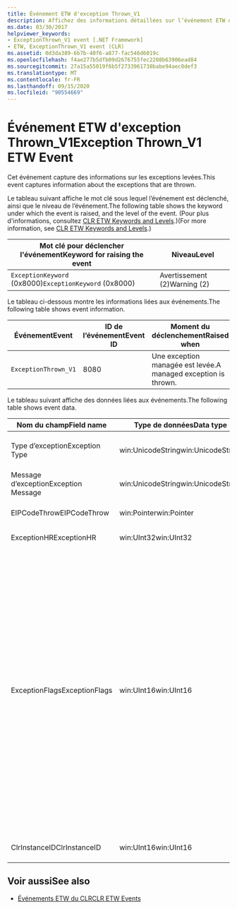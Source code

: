 ```yaml
---
title: Événement ETW d'exception Thrown_V1
description: Affichez des informations détaillées sur l’événement ETW de ExceptionThrown_V1. Les données d’événement, telles que les noms de champs, les types de données et les descriptions, sont fournies pour les exceptions levées.
ms.date: 03/30/2017
helpviewer_keywords:
- ExceptionThrown_V1 event [.NET Framework]
- ETW, ExceptionThrown_V1 event (CLR)
ms.assetid: 0d3da389-6b7b-40f6-a877-fac546d6019c
ms.openlocfilehash: f4ae277b5dfb09d2676755fec2208b63906ead84
ms.sourcegitcommit: 27a15a55019f6b5f2733961738babe94aec0def3
ms.translationtype: MT
ms.contentlocale: fr-FR
ms.lasthandoff: 09/15/2020
ms.locfileid: "90554669"
---
```

# <a name="exception-thrown_v1-etw-event"></a><span data-ttu-id="971c4-104">Événement ETW d'exception Thrown_V1</span><span class="sxs-lookup"><span data-stu-id="971c4-104">Exception Thrown_V1 ETW Event</span></span>
<span data-ttu-id="971c4-105">Cet événement capture des informations sur les exceptions levées.</span><span class="sxs-lookup"><span data-stu-id="971c4-105">This event captures information about the exceptions that are thrown.</span></span>  
  
 <span data-ttu-id="971c4-106">Le tableau suivant affiche le mot clé sous lequel l’événement est déclenché, ainsi que le niveau de l’événement.</span><span class="sxs-lookup"><span data-stu-id="971c4-106">The following table shows the keyword under which the event is raised, and the level of the event.</span></span> <span data-ttu-id="971c4-107">(Pour plus d'informations, consultez [CLR ETW Keywords and Levels](clr-etw-keywords-and-levels.md).)</span><span class="sxs-lookup"><span data-stu-id="971c4-107">(For more information, see [CLR ETW Keywords and Levels](clr-etw-keywords-and-levels.md).)</span></span>  
  
|<span data-ttu-id="971c4-108">Mot clé pour déclencher l'événement</span><span class="sxs-lookup"><span data-stu-id="971c4-108">Keyword for raising the event</span></span>|<span data-ttu-id="971c4-109">Niveau</span><span class="sxs-lookup"><span data-stu-id="971c4-109">Level</span></span>|  
|-----------------------------------|-----------|  
|<span data-ttu-id="971c4-110">`ExceptionKeyword` (0x8000)</span><span class="sxs-lookup"><span data-stu-id="971c4-110">`ExceptionKeyword` (0x8000)</span></span>|<span data-ttu-id="971c4-111">Avertissement (2)</span><span class="sxs-lookup"><span data-stu-id="971c4-111">Warning (2)</span></span>|  
  
 <span data-ttu-id="971c4-112">Le tableau ci-dessous montre les informations liées aux événements.</span><span class="sxs-lookup"><span data-stu-id="971c4-112">The following table shows event information.</span></span>  
  
|<span data-ttu-id="971c4-113">Événement</span><span class="sxs-lookup"><span data-stu-id="971c4-113">Event</span></span>|<span data-ttu-id="971c4-114">ID de l’événement</span><span class="sxs-lookup"><span data-stu-id="971c4-114">Event ID</span></span>|<span data-ttu-id="971c4-115">Moment du déclenchement</span><span class="sxs-lookup"><span data-stu-id="971c4-115">Raised when</span></span>|  
|-----------|--------------|-----------------|  
|`ExceptionThrown_V1`|<span data-ttu-id="971c4-116">80</span><span class="sxs-lookup"><span data-stu-id="971c4-116">80</span></span>|<span data-ttu-id="971c4-117">Une exception managée est levée.</span><span class="sxs-lookup"><span data-stu-id="971c4-117">A managed exception is thrown.</span></span>|  
  
 <span data-ttu-id="971c4-118">Le tableau suivant affiche des données liées aux événements.</span><span class="sxs-lookup"><span data-stu-id="971c4-118">The following table shows event data.</span></span>  
  
|<span data-ttu-id="971c4-119">Nom du champ</span><span class="sxs-lookup"><span data-stu-id="971c4-119">Field name</span></span>|<span data-ttu-id="971c4-120">Type de données</span><span class="sxs-lookup"><span data-stu-id="971c4-120">Data type</span></span>|<span data-ttu-id="971c4-121">Description</span><span class="sxs-lookup"><span data-stu-id="971c4-121">Description</span></span>|  
|----------------|---------------|-----------------|  
|<span data-ttu-id="971c4-122">Type d’exception</span><span class="sxs-lookup"><span data-stu-id="971c4-122">Exception Type</span></span>|<span data-ttu-id="971c4-123">win:UnicodeString</span><span class="sxs-lookup"><span data-stu-id="971c4-123">win:UnicodeString</span></span>|<span data-ttu-id="971c4-124">Type de l’exception, par exemple `System.NullReferenceException`.</span><span class="sxs-lookup"><span data-stu-id="971c4-124">Type of the exception; for example, `System.NullReferenceException`.</span></span>|  
|<span data-ttu-id="971c4-125">Message d’exception</span><span class="sxs-lookup"><span data-stu-id="971c4-125">Exception Message</span></span>|<span data-ttu-id="971c4-126">win:UnicodeString</span><span class="sxs-lookup"><span data-stu-id="971c4-126">win:UnicodeString</span></span>|<span data-ttu-id="971c4-127">Message d’exception réel.</span><span class="sxs-lookup"><span data-stu-id="971c4-127">Actual exception message.</span></span>|  
|<span data-ttu-id="971c4-128">EIPCodeThrow</span><span class="sxs-lookup"><span data-stu-id="971c4-128">EIPCodeThrow</span></span>|<span data-ttu-id="971c4-129">win:Pointer</span><span class="sxs-lookup"><span data-stu-id="971c4-129">win:Pointer</span></span>|<span data-ttu-id="971c4-130">Pointeur d’instruction où l’exception s’est produite.</span><span class="sxs-lookup"><span data-stu-id="971c4-130">Instruction pointer where exception occurred.</span></span>|  
|<span data-ttu-id="971c4-131">ExceptionHR</span><span class="sxs-lookup"><span data-stu-id="971c4-131">ExceptionHR</span></span>|<span data-ttu-id="971c4-132">win:UInt32</span><span class="sxs-lookup"><span data-stu-id="971c4-132">win:UInt32</span></span>|<span data-ttu-id="971c4-133">Exception [HRESULT](/openspecs/windows_protocols/ms-erref/0642cb2f-2075-4469-918c-4441e69c548a).</span><span class="sxs-lookup"><span data-stu-id="971c4-133">Exception [HRESULT](/openspecs/windows_protocols/ms-erref/0642cb2f-2075-4469-918c-4441e69c548a).</span></span>|  
|<span data-ttu-id="971c4-134">ExceptionFlags</span><span class="sxs-lookup"><span data-stu-id="971c4-134">ExceptionFlags</span></span>|<span data-ttu-id="971c4-135">win:UInt16</span><span class="sxs-lookup"><span data-stu-id="971c4-135">win:UInt16</span></span>|<span data-ttu-id="971c4-136">0x01 : HasInnerException (consultez [Événements ETW du CLR](clr-etw-events.md) dans la documentation Visual Basic).</span><span class="sxs-lookup"><span data-stu-id="971c4-136">0x01: HasInnerException (see [CLR ETW Events](clr-etw-events.md) in the Visual Basic documentation).</span></span><br /><br /> <span data-ttu-id="971c4-137">0x02 : IsNestedException.</span><span class="sxs-lookup"><span data-stu-id="971c4-137">0x02: IsNestedException.</span></span><br /><br /> <span data-ttu-id="971c4-138">0x04 : IsRethrownException.</span><span class="sxs-lookup"><span data-stu-id="971c4-138">0x04: IsRethrownException.</span></span><br /><br /> <span data-ttu-id="971c4-139">0x08 : IsCorruptedStateException (indique que l’état du processus est endommagé ; consultez [gestion des exceptions d’état endommagé](/archive/msdn-magazine/2009/february/clr-inside-out-handling-corrupted-state-exceptions)).</span><span class="sxs-lookup"><span data-stu-id="971c4-139">0x08: IsCorruptedStateException (indicates that the process state is corrupt; see [Handling Corrupted State Exceptions](/archive/msdn-magazine/2009/february/clr-inside-out-handling-corrupted-state-exceptions)).</span></span><br /><br /> <span data-ttu-id="971c4-140">0x10 : IsCLSCompliant (une exception qui dérive d’<xref:System.Exception> est conforme CLS ; sinon elle n’est pas conforme CLS).</span><span class="sxs-lookup"><span data-stu-id="971c4-140">0x10: IsCLSCompliant (an exception that derives from <xref:System.Exception> is CLS-compliant; otherwise, it is not CLS-compliant).</span></span>|  
|<span data-ttu-id="971c4-141">ClrInstanceID</span><span class="sxs-lookup"><span data-stu-id="971c4-141">ClrInstanceID</span></span>|<span data-ttu-id="971c4-142">win:UInt16</span><span class="sxs-lookup"><span data-stu-id="971c4-142">win:UInt16</span></span>|<span data-ttu-id="971c4-143">ID unique de l'instance de CLR ou CoreCLR.</span><span class="sxs-lookup"><span data-stu-id="971c4-143">Unique ID for the instance of CLR or CoreCLR.</span></span>|  
  
## <a name="see-also"></a><span data-ttu-id="971c4-144">Voir aussi</span><span class="sxs-lookup"><span data-stu-id="971c4-144">See also</span></span>

- [<span data-ttu-id="971c4-145">Événements ETW du CLR</span><span class="sxs-lookup"><span data-stu-id="971c4-145">CLR ETW Events</span></span>](clr-etw-events.md)
